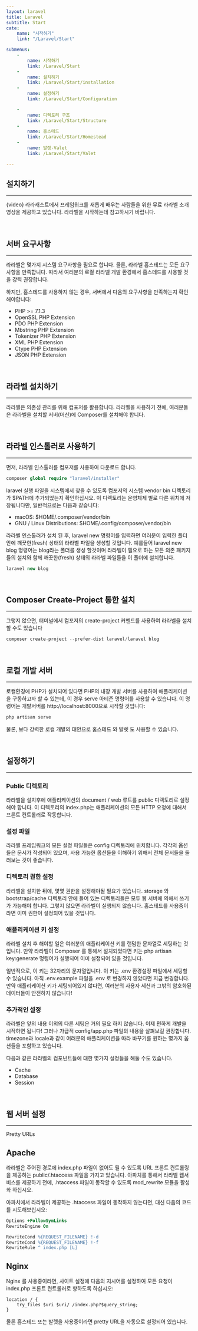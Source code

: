 ```yaml
---
layout: laravel
title: Laravel
subtitle: Start
cate:
    name: "시작하기"
    link: "/Laravel/Start"

submenus:
    -
        name: 시작하기
        link: /Laravel/Start
    -
        name: 설치하기
        link: /Laravel/Start/installation
    -
        name: 설정하기
        link: /Laravel/Start/Configuration

    -
        name: 디렉토리 구조
        link: /Laravel/Start/Structure
    -
        name: 홈스테드
        link: /Laravel/Start/Homestead
    -
        name: 발렛-Valet
        link: /Laravel/Start/Valet

---
```


## 설치하기
---

{video} 라라캐스트에서 프레임워크를 새롭게 배우는 사람들을 위한 무료 라라벨 소개 영상을 제공하고 있습니다. 라라벨을 시작하는데 참고하시기 바랍니다.

<br>

## 서버 요구사항
---

라라벨은 몇가지 시스템 요구사항을 필요로 합니다. 
물론, 라라벨 홈스테드는 모든 요구사항을 만족합니다. 따라서 여러분의 로컬 라라벨 개발 환경에서 홈스테드를 사용할 것을 강력 권장합니다.

하지만, 홈스테드를 사용하지 않는 경우, 서버에서 다음의 요구사항을 만족하는지 확인해야합니다:

* PHP >= 7.1.3
* OpenSSL PHP Extension
* PDO PHP Extension
* Mbstring PHP Extension
* Tokenizer PHP Extension
* XML PHP Extension
* Ctype PHP Extension
* JSON PHP Extension

<br>

## 라라벨 설치하기
---

라라벨은 의존성 관리를 위해 컴포저를 활용합니다. 
라라벨을 사용하기 전에, 여러분들은 라라벨을 설치할 서버(머신)에 Composer를 설치해야 합니다.

<br>

## 라라벨 인스톨러로 사용하기
---

먼저, 라라벨 인스톨러를 컴포저를 사용하여 다운로드 합니다.

```php
composer global require "laravel/installer"
```

laravel 실행 파일을 시스템에서 찾을 수 있도록 컴포저의 시스템 vendor bin 디렉토리가 $PATH에 추가되었는지 확인하십시오. 이 디렉토리는 운영체제 별로 다른 위치에 저장됩니다만, 일반적으로는 다음과 같습니다:

* macOS: $HOME/.composer/vendor/bin
* GNU / Linux Distributions: $HOME/.config/composer/vendor/bin

라라벨 인스톨러가 설치 된 후, laravel new 명령어를 입력하면 여러분이 입력한 폴더안에 깨끗한(fresh) 상태의 라라벨 파일을 생성할 것입니다. 
예를들어 laravel new blog 명령어는 blog라는 폴더를 생성 할것이며 라라벨이 필요로 하는 모든 의존 패키지들의 설치와 함께 깨끗한(fresh) 상태의 라라벨 파일들을 이 폴더에 설치합니다.

```php
laravel new blog
```
<br>

## Composer Create-Project 통한 설치
---

그렇지 않으면, 터미널에서 컴포저의 create-project 커멘드를 사용하여 라라벨을 설치할 수도 있습니다

```php
composer create-project --prefer-dist laravel/laravel blog
```

<br>

## 로컬 개발 서버
---

로컬환경에 PHP가 설치되어 있다면 PHP의 내장 개발 서버를 사용하여 애플리케이션을 구동하고자 할 수 있는데, 이 경우 serve 아티즌 명령어를 사용할 수 있습니다. 이 명령어는 개발서버를 http://localhost:8000으로 시작할 것입니다:


```php
php artisan serve
```

물론, 보다 강력한 로컬 개발의 대안으로 홈스테드 와 발렛 도 사용할 수 있습니다.

<br>

## 설정하기
---

### Public 디렉토리
라라벨을 설치후에 애플리케이션의 document / web 루트를 public 디렉토리로 설정해야 합니다. 이 디렉토리의 index.php는 애플리케이션의 모든 HTTP 요청에 대해서 프론트 컨트롤러로 작동합니다.

### 설정 파일
라라벨 프레임워크의 모든 설정 파일들은 config 디렉토리에 위치합니다. 각각의 옵션들은 문서가 작성되어 있으며, 사용 가능한 옵션들을 이해하기 위해서 전체 문서들을 둘러보는 것이 좋습니다.

### 디렉토리 권한 설정
라라벨을 설치한 뒤에, 몇몇 권한을 설정해야될 필요가 있습니다. storage 와 bootstrap/cache 디렉토리 안에 들어 있는 디렉토리들은 모두 웹 서버에 의해서 쓰기가 가능해야 합니다. 그렇지 않으면 라라벨이 실행되지 않습니다. 홈스테드를 사용중이라면 이미 권한이 설정되어 있을 것입니다.

### 애플리케이션 키 설정
라라벨 설치 후 해야할 일은 여러분의 애플리케이션 키를 랜덤한 문자열로 세팅하는 것입니다. 만약 라라벨이 Composer 를 통해서 설치되었다면 키는 php artisan key:generate 명령어가 실행되어 이미 설정되어 있을 것입니다.

일반적으로, 이 키는 32자리의 문자열입니다. 이 키는 .env 환경설정 파일에서 세팅할 수 있습니다. 아직 .env.example 파일을 .env 로 변경하지 않았다면 지금 변경합니다. 만약 애플리케이션 키가 세팅되어있지 않다면, 여러분의 사용자 세션과 그밖의 암호화된 데이터들이 안전하지 않습니다!

### 추가적인 설정
라라벨은 앞의 내용 이외의 다른 세팅은 거의 필요 하지 않습니다. 이제 편하게 개발을 시작하면 됩니다! 그러나 가급적 config/app.php 파일의 내용을 살펴보길 권장합니다. timezone과 locale과 같이 여러분의 애플리케이션을 따라 바꾸기를 원하는 몇가지 옵션들을 포함하고 있습니다.

다음과 같은 라라벨의 컴포넌트들에 대한 몇가지 설정들을 해둘 수도 있습니다.

* Cache
* Database
* Session

<br>

## 웹 서버 설정
---

Pretty URLs

## Apache
라라벨은 주어진 경로에 index.php 파일이 없어도 될 수 있도록 URL 프론트 컨트롤링을 제공하는 public/.htaccess 파일을 가지고 있습니다. 아파치를 통해서 라라벨 웹서비스를 제공하기 전에, .htaccess 파일이 동작할 수 있도록 mod_rewrite 모듈을 활성화 하십시오.

아파치에서 라라벨이 제공하는 .htaccess 파일이 동작하지 않는다면, 대신 다음의 코드를 시도해보십시오:

```Apache
Options +FollowSymLinks
RewriteEngine On

RewriteCond %{REQUEST_FILENAME} !-d
RewriteCond %{REQUEST_FILENAME} !-f
RewriteRule ^ index.php [L]
```

## Nginx
Nginx 를 사용중이라면, 사이트 설정에 다음의 지시어를 설정하여 모든 요청이 index.php 프론트 컨트롤러로 향하도록 하십시오:

```Nginx
location / {
    try_files $uri $uri/ /index.php?$query_string;
}
```

물론 홈스테드 또는 발렛을 사용중이라면 pretty URL을 자동으로 설정되어 있습니다.

<br>